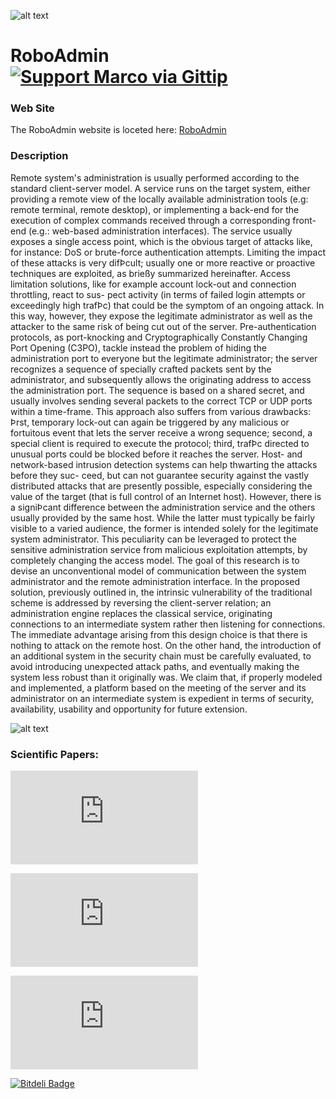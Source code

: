 ![alt text](http://roboadmin.sourceforge.net/img/alto.jpg "Roboadmin, with the courtesy of amazon")

RoboAdmin [![Support Marco via Gittip](http://img.shields.io/gittip/marco.svg)](https://www.gittip.com/marco/)
===========

### Web Site
The RoboAdmin website is loceted here: [RoboAdmin](http://roboadmin.sourceforge.net)

### Description

Remote system's administration is usually performed according to the standard client-server model. A service runs on the target system, either providing a remote view of the locally available administration tools (e.g: remote terminal, remote desktop), or implementing a back-end for the execution of complex commands received through a corresponding front-end (e.g.: web-based administration interfaces). The service usually exposes a single access point, which is the obvious target of attacks like, for instance: DoS or brute-force authentication attempts. Limiting the impact of these attacks is very difÞcult; usually one or more reactive or proactive techniques are exploited, as brießy summarized hereinafter. Access limitation solutions, like for example account lock-out and connection throttling, react to sus- pect activity (in terms of failed login attempts or exceedingly high trafÞc) that could be the symptom of an ongoing attack. In this way, however, they expose the legitimate administrator as well as the attacker to the same risk of being cut out of the server. Pre-authentication protocols, as port-knocking and Cryptographically Constantly Changing Port Opening (C3PO), tackle instead the problem of hiding the administration port to everyone but the legitimate administrator; the server recognizes a sequence of specially crafted packets sent by the administrator, and subsequently allows the originating address to access the administration port. The sequence is based on a shared secret, and usually involves sending several packets to the correct TCP or UDP ports within a time-frame. This approach also suffers from various drawbacks: Þrst, temporary lock-out can again be triggered by any malicious or fortuitous event that lets the server receive a wrong sequence; second, a special client is required to execute the protocol; third, trafÞc directed to unusual ports could be blocked before it reaches the server. Host- and network-based intrusion detection systems can help thwarting the attacks before they suc- ceed, but can not guarantee security against the vastly distributed attacks that are presently possible, especially considering the value of the target (that is full control of an Internet host). However, there is a signiÞcant difference between the administration service and the others usually provided by the same host. While the latter must typically be fairly visible to a varied audience, the former is intended solely for the legitimate system administrator. This peculiarity can be leveraged to protect the sensitive administration service from malicious exploitation attempts, by completely changing the access model. The goal of this research is to devise an unconventional model of communication between the system administrator and the remote administration interface. In the proposed solution, previously outlined in, the intrinsic vulnerability of the traditional scheme is addressed by reversing the client-server relation; an administration engine replaces the classical service, originating connections to an intermediate system rather then listening for connections. The immediate advantage arising from this design choice is that there is nothing to attack on the remote host. On the other hand, the introduction of an additional system in the security chain must be carefully evaluated, to avoid introducing unexpected attack paths, and eventually making the system less robust than it originally was. We claim that, if properly modeled and implemented, a platform based on the meeting of the server and its administrator on an intermediate system is expedient in terms of security, availability, usability and opportunity for future extension.

![alt text](http://roboadmin.sourceforge.net/img/RoboAdmin.jpg "Roboadmin, with the courtesy of amazon")

### Scientific Papers:


![A messaging-based system for remote server administration](http://roboadmin.sourceforge.net/documents/messageBased.pdf) 

![RoboAdmin: a different approach to remote system administration](http://roboadmin.sourceforge.net/documents/ra-WOSIS-v05.pdf) 

![messaging-based system for remote server administration](http://roboadmin.sourceforge.net/documents/RA-nss.pdf)


[![Bitdeli Badge](https://d2weczhvl823v0.cloudfront.net/marcoramilli/roboadmin/trend.png)](https://bitdeli.com/free "Bitdeli Badge")

